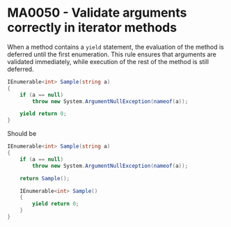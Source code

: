 # MA0050 - Validate arguments correctly in iterator methods

When a method contains a `yield` statement, the evaluation of the method is deferred until the first enumeration. This rule ensures that arguments are validated immediately, while execution of the rest of the method is still deferred.

````csharp
IEnumerable<int> Sample(string a)
{
    if (a == null)
        throw new System.ArgumentNullException(nameof(a));

    yield return 0;
}
````

Should be

````csharp
IEnumerable<int> Sample(string a)
{
    if (a == null)
        throw new System.ArgumentNullException(nameof(a));

    return Sample();

    IEnumerable<int> Sample()
    {
        yield return 0;
    }
}
````
